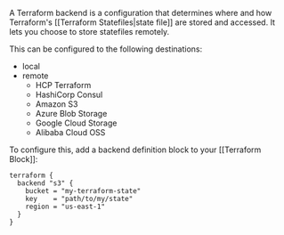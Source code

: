 A Terraform backend is a configuration that determines where and how Terraform's [[Terraform Statefiles|state file]] are stored and accessed. It lets you choose to store statefiles remotely. 

This can be configured to the following destinations:
- local
- remote
	- HCP Terraform
	- HashiCorp Consul
	- Amazon S3
	- Azure Blob Storage
	- Google Cloud Storage
	- Alibaba Cloud OSS

To configure this, add a backend definition block to your [[Terraform Block]]:
```
terraform {
  backend "s3" {
    bucket = "my-terraform-state"
    key    = "path/to/my/state"
    region = "us-east-1"
  }
}
```